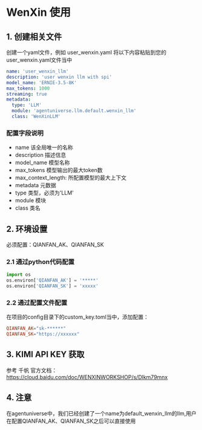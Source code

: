 # WenXin 使用
## 1. 创建相关文件
创建一个yaml文件，例如 user_wenxin.yaml
将以下内容粘贴到您的user_wenxin.yaml文件当中
```yaml
name: 'user_wenxin_llm'
description: 'user wenxin llm with spi'
model_name: 'ERNIE-3.5-8K'
max_tokens: 1000
streaming: true
metadata:
  type: 'LLM'
  module: 'agentuniverse.llm.default.wenxin_llm'
  class: 'WenXinLLM'
```
### 配置字段说明
*    name 该全局唯一的名称
*    description 描述信息
*    model_name 模型名称
*    max_tokens 模型输出的最大token数
*    max_context_length: 所配置模型的最大上下文
*    metadata 元数据
*    type 类型，必须为'LLM'
*    module 模块
*    class 类名
## 2. 环境设置
必须配置：QIANFAN_AK、QIANFAN_SK
### 2.1 通过python代码配置
```python
import os
os.environ['QIANFAN_AK'] = '*****'
os.environ['QIANFAN_SK'] = 'xxxxx'
```
### 2.2 通过配置文件配置
在项目的config目录下的custom_key.toml当中，添加配置：
```toml
QIANFAN_AK="sk-******"
QIANFAN_SK="https://xxxxxx"
```
## 3. KIMI API KEY 获取
参考 千帆 官方文档：https://cloud.baidu.com/doc/WENXINWORKSHOP/s/Dlkm79mnx

## 4. 注意
在agentuniverse中，我们已经创建了一个name为default_wenxin_llm的llm,用户在配置QIANFAN_AK、QIANFAN_SK之后可以直接使用



